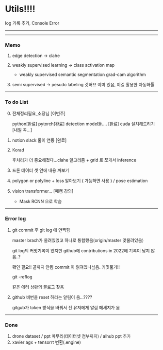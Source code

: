 # Utils!!!!


log 기록 추가, Console Error

---
---

### Memo

1. edge detection -> clahe
2. weakly supervised learning -> class activation map
    
    - weakly supervised semantic segmentation grad-cam algorithm
3. semi supervised -> pesudo labeling 깃허브 이미 있음, 이걸 활용한 자동화툴
---
### To do List

0. 전체정리필요_소장님 [이번주]

    python[완료]
    pytorch[완료]
    detection model들.... [완료]
    cuda 설치해드리기 [내일 꼭...]


1. notion slack 둘이 연동 [완료]

2. Korad

    후처리가 더 중요해졌다...clahe 알고리즘 + grid 로 쪼개서 inference

3. 드론 데이터 셋 안에 내용 까보기


4. polygon or polyline + loss 알아보기 ( 가능하면 사용 ) / pose estimation

5. vision transformer... [패캠 강의]
   
    + Mask RCNN 으로 학습


---
### Error log

1. git commit 후 git log 에 안찍힘
    
    master brach가 물려있었고 하나로 통합했음(origin/master 맞물려있음)
    
    git log의 커밋기록이 있지만 github에 contributions in 2022에 기록이 남지 않음..?

    확인 필요!! 끝까지 안됨 commit 이 얽혀있나싶음. 커밋풀기!!

    git -reflog 

    같은 에러 상황의 블로그 찾음

2. github 비번을 reset 하라는 알림이 옴...????

    gitgub가 token 방식을 바꿔서 전 유저에게 알림 메세지가 옴
---
### Done

1. drone dataset / ppt 마무리(데이터셋 첨부까지) / aihub ppt 추가
2. xavier agx + tensorrt 변환(.engine)
